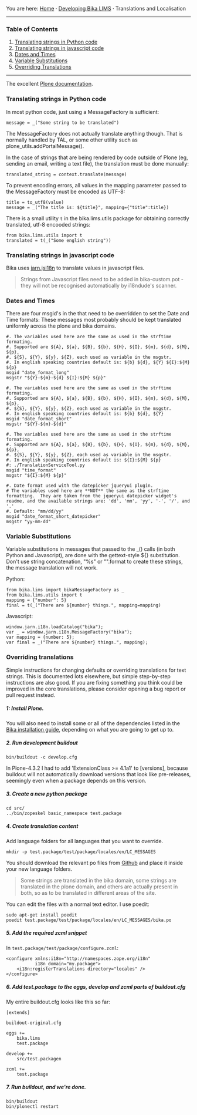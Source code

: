 You are here: [Home](https://github.com/bikalabs/Bika-LIMS/wiki) · [Developing Bika LIMS](https://github.com/bikalabs/Bika-LIMS/wiki/Developing-Bika-LIMS) · Translations and Localisation

***

### Table of Contents
1. [Translating strings in Python code](#translating-strings-in-python-code)
2. [Translating strings in javascript code](#translating-strings-in-javascript-code)
3. [Dates and Times](#dates-and-times)
4. [Variable Substitutions](#variable-substitutions)
5. [Overriding Translations](#overriding-translations)

***

The excellent [Plone documentation](http://docs.plone.org/develop/plone/i18n/internationalisation.html).

### Translating strings in Python code

In most python code, just using a MessageFactory is sufficient:

    message = _("Some string to be translated")

The MessageFactory does not actually translate anything though.  That is normally handled by TAL, or some other utility such as plone_utils.addPortalMessage().

In the case of strings that are being rendered by code outside of Plone (eg, sending an email, writing a text file), the translation must be done manually:

    translated_string = context.translate(message)
    
To prevent encoding errors, all values in the mapping parameter passed to the MessageFactory must be encoded as UTF-8: 

    title = to_utf8(value)
    message = _("The title is: ${title}", mapping={"title":title})

There is a small utility `t` in the bika.lims.utils package for obtaining correctly translated, utf-8 encooded strings:

    from bika.lims.utils import t
    translated = t(_("Some english string"))

### Translating strings in javascript code

Bika uses [jarn.jsi18n](https://github.com/ggozad/jarn.jsi18n) to translate values in javascript files.

> Strings from Javascript files need to be added in bika-custom.pot - they will not be recognised automatically by i18ndude's scanner.

### Dates and Times

There are four msgid's in the that need to be overridden to set the Date and Time formats: These messages most probably should be kept translated uniformly across the plone and bika domains.

```
#. The variables used here are the same as used in the strftime formating.
#. Supported are ${A}, ${a}, ${B}, ${b}, ${H}, ${I}, ${m}, ${d}, ${M}, ${p},
#. ${S}, ${Y}, ${y}, ${Z}, each used as variable in the msgstr.
#. In english speaking countries default is: ${b} ${d}, ${Y} ${I}:${M} ${p}
msgid "date_format_long"
msgstr "${Y}-${m}-${d} ${I}:${M} ${p}"

#. The variables used here are the same as used in the strftime formating.
#. Supported are ${A}, ${a}, ${B}, ${b}, ${H}, ${I}, ${m}, ${d}, ${M}, ${p},
#. ${S}, ${Y}, ${y}, ${Z}, each used as variable in the msgstr.
#. In english speaking countries default is: ${b} ${d}, ${Y}
msgid "date_format_short"
msgstr "${Y}-${m}-${d}"

#. The variables used here are the same as used in the strftime formating.
#. Supported are ${A}, ${a}, ${B}, ${b}, ${H}, ${I}, ${m}, ${d}, ${M}, ${p},
#. ${S}, ${Y}, ${y}, ${Z}, each used as variable in the msgstr.
#. In english speaking countries default is: ${I}:${M} ${p}
#: ./TranslationServiceTool.py
msgid "time_format"
msgstr "${I}:${M} ${p}"

#. Date format used with the datepicker jqueryui plugin.
# The variables used here are **NOT** the same as the strftime formatting.  They are taken from the jqueryui datepicker widget's readme, and the available strings are: 'dd', 'mm', 'yy', '-', '/', and '.'
#. Default: "mm/dd/yy"
msgid "date_format_short_datepicker"
msgstr "yy-mm-dd"
```

### Variable Substitutions

Variable substitutions in messages that passed to the _() calls (in both Python and Javascript), are done with the gettext-style ${} substitution.  Don't use string concatenation, "%s" or "".format to create these strings, the message translation will not work.

Python:

    from bika.lims import bikaMessageFactory as _
    from bika.lims.utils import t
    mapping = {"number": 5}
    final = t(_("There are ${number} things.", mapping=mapping)

Javascript:

    window.jarn.i18n.loadCatalog("bika");
    var _ = window.jarn.i18n.MessageFactory("bika");   
    var mapping = {number: 5};
    var final = _("There are ${number} things.", mapping);

### Overriding translations

Simple instructions for changing defaults or overriding translations for text strings.  This is documented lots elsewhere, but simple step-by-step instructions are also good.  If you are fixing something you think could be improved in the core translations, please consider opening a bug report or pull request instead.

##### 1: Install Plone.

You will also need to install some or all of the dependencies listed in the [Bika installation guide](https://github.com/bikalabs/Bika-LIMS/wiki/Bika-LIMS-Installation), depending on what you are going to get up to.

##### 2. Run development buildout

    bin/buildout -c develop.cfg

In Plone-4.3.2 I had to add 'ExtensionClass >= 4.1a1' to [versions], because buildout
will not automatically download versions that look like pre-releases, seemingly even
when a package depends on this version.

##### 3. Create a new python package

    cd src/
    ../bin/zopeskel basic_namespace test.package

##### 4. Create translation content

Add language folders for all languages that you want to override.

    mkdir -p test.package/test/package/locales/en/LC_MESSAGES

You should download the relevant po files from [Github](https://github.com/bikalabs/Bika-LIMS/tree/master/bika/lims/locales) and place it inside your new language folders.

> Some strings are translated in the bika domain, some strings are translated in the plone domain, and others are actually present in both, so as to be translated in different areas of the site.

You can edit the files with a normal text editor.  I use poedit:

    sudo apt-get install poedit
    poedit test.package/test/package/locales/en/LC_MESSAGES/bika.po

##### 5. Add the required zcml snippet

In `test.package/test/package/configure.zcml`:

```
<configure xmlns:i18n="http://namespaces.zope.org/i18n"
           i18n_domain="my.package">
    <i18n:registerTranslations directory="locales" />
</configure>
```

##### 6. Add test.package to the eggs, develop and zcml parts of buildout.cfg

My entire buildout.cfg looks like this so far:

    [extends]

    buildout-original.cfg

    eggs +=
        bika.lims
        test.package

    develop +=
        src/test.packagen

    zcml += 
        test.package

##### 7. Run buildout, and we're done.

    bin/buildout
    bin/plonectl restart
